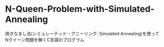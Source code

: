 # N-Queen-Problem-with-Simulated-Annealing
焼きなまし法(シミュレーテッド・アニーリング: Simulated Annealing)を使ってNクイーン問題を解くC言語のプログラム

